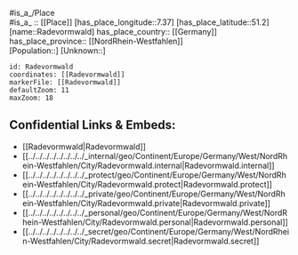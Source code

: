 ﻿---
location: [51.2,7.37] 
mapzoom: [7,12] 
mapmarker: city 
type: City
tags:
- geo/City


SpocWebEntityId: 33603
isDeleted: false
confidential: public

---
#is_a_/Place  
#is_a_ :: [[Place]] 
[has_place_longitude::7.37] 
[has_place_latitude::51.2] 
[name::Radevormwald] 
has_place_country:: [[Germany]]  
has_place_province:: [[NordRhein-Westfahlen]]  
[Population::] 
[Unknown::] 


```leaflet
id: Radevormwald
coordinates: [[Radevormwald]] 
markerFile: [[Radevormwald]] 
defaultZoom: 11 
maxZoom: 18
```


## Confidential Links & Embeds: 
- [[Radevormwald|Radevormwald]]  
- [[../../../../../../../../_internal/geo/Continent/Europe/Germany/West/NordRhein-Westfahlen/City/Radevormwald.internal|Radevormwald.internal]] 
- [[../../../../../../../../_protect/geo/Continent/Europe/Germany/West/NordRhein-Westfahlen/City/Radevormwald.protect|Radevormwald.protect]] 
- [[../../../../../../../../_private/geo/Continent/Europe/Germany/West/NordRhein-Westfahlen/City/Radevormwald.private|Radevormwald.private]] 
- [[../../../../../../../../_personal/geo/Continent/Europe/Germany/West/NordRhein-Westfahlen/City/Radevormwald.personal|Radevormwald.personal]] 
- [[../../../../../../../../_secret/geo/Continent/Europe/Germany/West/NordRhein-Westfahlen/City/Radevormwald.secret|Radevormwald.secret]] 
